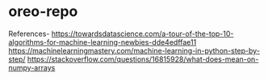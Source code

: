 # oreo-repo
References-
https://towardsdatascience.com/a-tour-of-the-top-10-algorithms-for-machine-learning-newbies-dde4edffae11
https://machinelearningmastery.com/machine-learning-in-python-step-by-step/
https://stackoverflow.com/questions/16815928/what-does-mean-on-numpy-arrays
